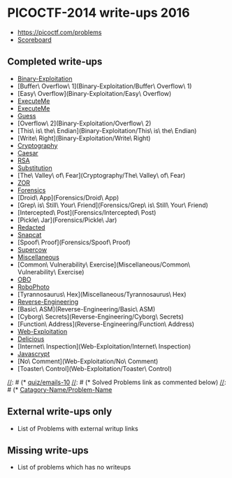 # PICOCTF-2014 write-ups 2016

[//]: # (* CTF's URL as: <https://picoctf.com/problems>, for Eg. se below)
* <https://picoctf.com/problems>
* [Scoreboard](TODO)

## Completed write-ups

* [Binary-Exploitation](Binary-Exploitation)
* [Buffer\ Overflow\ 1](Binary-Exploitation/Buffer\ Overflow\ 1)
* [Easy\ Overflow](Binary-Exploitation/Easy\ Overflow)
* [ExecuteMe](Binary-Exploitation/ExecuteMe)
* [ExecuteMe](Binary-Exploitation/format)
* [Guess](Binary-Exploitation/Guess)
* [Overflow\ 2](Binary-Exploitation/Overflow\ 2)
* [This\ is\ the\ Endian](Binary-Exploitation/This\ is\ the\ Endian)
* [Write\ Right](Binary-Exploitation/Write\ Right)
* [Cryptography](Cryptography)
* [Caesar](Cryptography/Caesar)
* [RSA](Cryptography/RSA)
* [Substitution](Cryptography/Substitution)
* [The\ Valley\ of\ Fear](Cryptography/The\ Valley\ of\ Fear)
* [ZOR](Cryptography/ZOR)
* [Forensics](Forensics)
* [Droid\ App](Forensics/Droid\ App)
* [Grep\ is\ Still\ Your\ Friend](Forensics/Grep\ is\ Still\ Your\ Friend)
* [Intercepted\ Post](Forensics/Intercepted\ Post)
* [Pickle\ Jar](Forensics/Pickle\ Jar)
* [Redacted](Forensics/Redacted)
* [Snapcat](Forensics/Snapcat)
* [Spoof\ Proof](Forensics/Spoof\ Proof)
* [Supercow](Forensics/Supercow)
* [Miscellaneous](Miscellaneous)
* [Common\ Vulnerability\ Exercise](Miscellaneous/Common\ Vulnerability\ Exercise)
* [OBO](Miscellaneous/OBO)
* [RoboPhoto](Miscellaneous/RoboPhoto)
* [Tyrannosaurus\ Hex](Miscellaneous/Tyrannosaurus\ Hex)
* [Reverse-Engineering](Reverse-Engineering)
* [Basic\ ASM](Reverse-Engineering/Basic\ ASM)
* [Cyborg\ Secrets](Reverse-Engineering/Cyborg\ Secrets)
* [Function\ Address](Reverse-Engineering/Function\ Address)
* [Web-Exploitation](Web-Exploitation)
* [Delicious](Web-Exploitation/Delicious)
* [Internet\ Inspection](Web-Exploitation/Internet\ Inspection)
* [Javascrypt](Web-Exploitation/Javascrypt)
* [No\ Comment](Web-Exploitation/No\ Comment)
* [Toaster\ Control](Web-Exploitation/Toaster\ Control)


[//]: # (* [quiz/emails-10](quiz/emails-10\))
[//]: # (* Solved Problems link as commented below)
[//]: # (* [Catagory-Name/Problem-Name](Binary-Exploitation/Problem-1\))

## External write-ups only

* List of Problems with external writup links


## Missing write-ups

* List of problems which has no writeups
